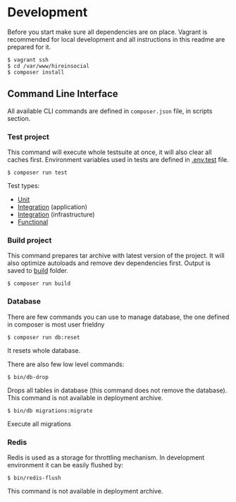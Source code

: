 # Development

Before you start make sure all dependencies are on place. Vagrant is recommended for local development and
all instructions in this readme are prepared for it.  

```
$ vagrant ssh
$ cd /var/www/hireinsocial
$ composer install
```

## Command Line Interface

All available CLI commands are defined in `composer.json` file, in scripts section.

### Test project

This command will execute whole testsuite at once, it will also clear all caches first.
Environment variables used in tests are defined in [.env.test](.env.test) file.

```
$ composer run test
```

Test types:

* [Unit](tests/HireInSocial/Tests/Application/Unit)
* [Integration](tests/HireInSocial/Tests/Application/Integration) (application)
* [Integration](tests/HireInSocial/Tests/Infrastructure/Integration) (infrastructure)
* [Functional](tests/HireInSocial/Tests/Application/Functional)


### Build project

This command prepares tar archive with latest version of the project. 
It will also optimize autoloads and remove dev dependencies first.
Output is saved to [build](build) folder.

```
$ composer run build
```

### Database

There are few commands you can use to manage database, the one defined in composer is most user frieldny

```
$ composer run db:reset
```

It resets whole database.

There are also few low level commands:

```
$ bin/db-drop
```

Drops all tables in database (this command does not remove the database).
This command is not available in deployment archive.

```
$ bin/db migrations:migrate
```

Execute all migrations


### Redis

Redis is used as a storage for throttling mechanism. 
In development environment it can be easily flushed by:

```
$ bin/redis-flush
```

This command is not available in deployment archive.
